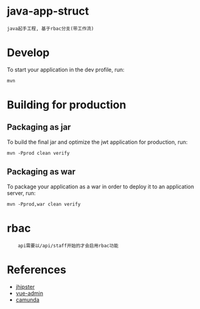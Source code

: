 java-app-struct
===============
	java起手工程, 基于rbac分支(带工作流)

# Develop
To start your application in the dev profile, run:
```
mvn
```


# Building for production

## Packaging as jar

To build the final jar and optimize the jwt application for production, run:
```
mvn -Pprod clean verify
```    

## Packaging as war

To package your application as a war in order to deploy it to an application server, run:
```
mvn -Pprod,war clean verify
```

# rbac
```
	api需要以/api/staff开始的才会启用rbac功能
```

# References
- [jhipster](https://www.jhipster.tech/)
- [vue-admin](https://github.com/HiPhone-Chan/vue-admin)
- [camunda](https://docs.camunda.org/manual/)
